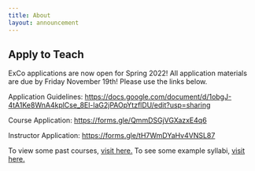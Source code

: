 ```yaml
---
title: About
layout: announcement
---
```

## Apply to Teach

ExCo applications are now open for Spring 2022! All application materials are due by Friday November 19th! Please use the links below.



Application Guidelines: https://docs.google.com/document/d/1obgJ-4tA1Ke8WnA4kplCse_8El-laG2jPAOpYtzflDU/edit?usp=sharing

Course Application: https://forms.gle/QmmDSGjVGXazxE4q6

Instructor Application:  https://forms.gle/tH7WmDYaHv4VNSL87



To view some past courses, <a href="/resources/oldcourses">visit here.</a> To see some example syllabi, <a href="/teach/syllabi">visit here.</a>
